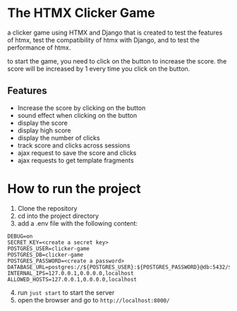 # The HTMX Clicker Game
a clicker game using HTMX and Django that is created to test the features of htmx, test the compatibility of htmx with Django, and to test the performance of htmx.

to start the game, you need to click on the button to increase the score. the score will be increased by 1 every time you click on the button.

## Features
- Increase the score by clicking on the button
- sound effect when clicking on the button
- display the score
- display high score
- display the number of clicks
- track score and clicks across sessions
- ajax request to save the score and clicks
- ajax requests to get template fragments

# How to run the project
1. Clone the repository
2. cd into the project directory
3. add a .env file with the following content:
```.env
DEBUG=on
SECRET_KEY=<create a secret key>
POSTGRES_USER=clicker-game
POSTGRES_DB=clicker-game
POSTGRES_PASSWORD=<create a password>
DATABASE_URL=postgres://${POSTGRES_USER}:${POSTGRES_PASSWORD}@db:5432/${POSTGRES_DB}
INTERNAL_IPS=127.0.0.1,0.0.0.0,localhost
ALLOWED_HOSTS=127.0.0.1,0.0.0.0,localhost
```
4. run `just start` to start the server
5. open the browser and go to `http://localhost:8000/`


